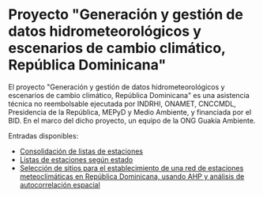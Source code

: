 # Proyecto "Generación y gestión de datos hidrometeorológicos y escenarios de cambio climático, República Dominicana"

El proyecto "Generación y gestión de datos hidrometeorológicos y escenarios de cambio climático, República Dominicana" es una asistencia técnica no reembolsable ejecutada por INDRHI, ONAMET, CNCCMDL, Presidencia de la República, MEPyD y Medio Ambiente, y financiada por el BID. En el marco del dicho proyecto, un equipo de la ONG Guakía Ambiente.

Entradas disponibles:

- [Consolidación de listas de estaciones](consolidacion-lista-estaciones.md)
- [Listas de estaciones según estado](combinadas-lista-de-estaciones-activas.md)
- [Selección de sitios para el establecimiento de una red de estaciones meteoclimáticas en República Dominicana, usando AHP y análisis de autocorrelación espacial](seleccion-sitios-red-de-estaciones.md)

